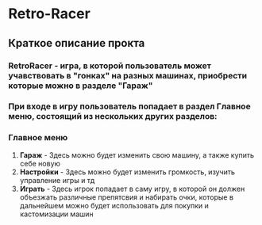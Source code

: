 # Retro-Racer
## Краткое описание прокта

### RetroRacer - игра, в которой пользователь может учавствовать в "гонках" на разных машинах, приобрести которые можно в разделе "Гараж"

### При входе в игру пользователь попадает в раздел Главное меню, состоящий из нескольких других разделов:
### Главное меню
1.  **Гараж** - Здесь можно будет изменить свою машину, а также купить себе новую
2.  **Настройки** - Здесь можно будет изменить громкость, изучить управление игры и тд
3.  **Играть** - Здесь игрок попадает в саму игру, в которой он должен объезжать различные препятсвия и набирать очки, которые в дальнейшем можно будет использовать для покупки и кастомизации машин
